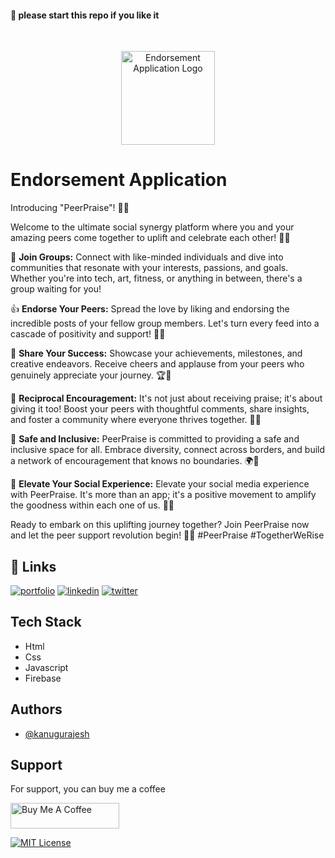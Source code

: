 #### 🌟 please start this repo if you like it
<br>
<p align="center">
  <img src="https://github.com/kanugurajesh/Endorsement-application/assets/120458029/6a2cf29f-d84c-411f-9878-8078107123b4" alt="Endorsement Application Logo" width=150 height=150>
</p>

# Endorsement Application

Introducing "PeerPraise"! 🌟🤝

Welcome to the ultimate social synergy platform where you and your amazing peers come together to uplift and celebrate each other! 🚀🎉

👥 **Join Groups:** Connect with like-minded individuals and dive into communities that resonate with your interests, passions, and goals. Whether you're into tech, art, fitness, or anything in between, there's a group waiting for you!

👍 **Endorse Your Peers:** Spread the love by liking and endorsing the incredible posts of your fellow group members. Let's turn every feed into a cascade of positivity and support! 🌈💖

📸 **Share Your Success:** Showcase your achievements, milestones, and creative endeavors. Receive cheers and applause from your peers who genuinely appreciate your journey. 🏆👏

🔄 **Reciprocal Encouragement:** It's not just about receiving praise; it's about giving it too! Boost your peers with thoughtful comments, share insights, and foster a community where everyone thrives together. 🔄💬

🔐 **Safe and Inclusive:** PeerPraise is committed to providing a safe and inclusive space for all. Embrace diversity, connect across borders, and build a network of encouragement that knows no boundaries. 🌍🤗

🚀 **Elevate Your Social Experience:** Elevate your social media experience with PeerPraise. It's more than an app; it's a positive movement to amplify the goodness within each one of us. 🚀✨

Ready to embark on this uplifting journey together? Join PeerPraise now and let the peer support revolution begin! 🚀👫 #PeerPraise #TogetherWeRise

## 🔗 Links
[![portfolio](https://img.shields.io/badge/my_portfolio-000?style=for-the-badge&logo=ko-fi&logoColor=white)](https://rajeshportfolio.me/)
[![linkedin](https://img.shields.io/badge/linkedin-0A66C2?style=for-the-badge&logo=linkedin&logoColor=white)](https://www.linkedin.com/in/rajesh-kanugu-aba8a3254/)
[![twitter](https://img.shields.io/badge/twitter-1DA1F2?style=for-the-badge&logo=twitter&logoColor=white)](https://twitter.com/exploringengin1)

## Tech Stack

- Html
- Css
- Javascript
- Firebase

## Authors

- [@kanugurajesh](https://github.com/kanugurajesh)

## Support

For support, you can buy me a coffee

<a href="https://www.buymeacoffee.com/kanugurajen" target="_blank"><img src="https://cdn.buymeacoffee.com/buttons/default-orange.png" alt="Buy Me A Coffee" height="41" width="174"></a>

[![MIT License](https://img.shields.io/badge/License-MIT-green.svg)](https://github.com/kanugurajesh/Image-Classification/blob/main/LICENSE.txt)
